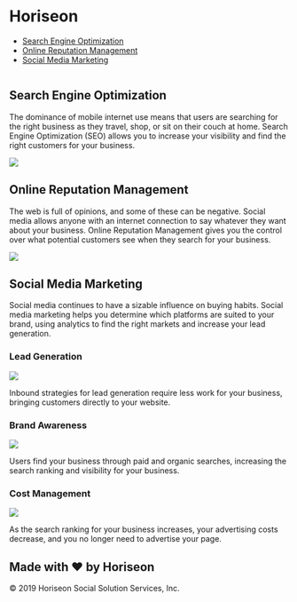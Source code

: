 <!DOCTYPE html>
<html lang="en">
<head>
    <meta charset="UTF-8">
    <meta name="viewport" content="width=device-width, initial-scale=1.0">
    <title>Document</title>
    <link href= C:\Users\kenstone\Code-Refactor-Assignment\index.css rel= "stylesheet" type= "text/css">
    
</head
<body>
    <div class="header">
        <h1>Hori<span class="seo">seo</span>n</h1>
        <div>
            <ul>
                <li>
                    <a href="#search-engine-optimization">Search Engine Optimization</a>
                </li>
                <li>
                    <a href="#online-reputation-management">Online Reputation Management</a>
                </li>
                <li>
                    <a href="#social-media-marketing">Social Media Marketing</a>
                </li>
            </ul>
        </div>
    </div>
    <div class="hero">
    </div>
    <div class="content">
        <div class="search-engine-optimization">
            <img src="" class="float-left" />
            <h2>Search Engine Optimization</h2>
            <p>
                The dominance of mobile internet use means that users are searching for the right business as they travel, shop, or sit on their couch at home. Search Engine Optimization (SEO) allows you to increase your visibility and find the right customers for your business.
            </p>
        </div>
        <div id="online-reputation-management" class="online-reputation-management">
            <img src="C:\Users\kenstone\Downloads\online-reputation-management.jpg" class="float-right" />
            <h2>Online Reputation Management</h2>
            <p>
                The web is full of opinions, and some of these can be negative. Social media allows anyone with an internet connection to say whatever they want about your business. Online Reputation Management gives you the control over what potential customers see when they search for your business.
            </p>
        </div>
        <div id="social-media-marketing" class="social-media-marketing">
            <img src="C:\Users\kenstone\Downloads\digital-marketing-meeting.jpg" class="float-left" />
            <h2>Social Media Marketing</h2>
            <p>
                Social media continues to have a sizable influence on buying habits. Social media marketing helps you determine which platforms are suited to your brand, using analytics to find the right markets and increase your lead generation.
            </p>
        </div>
    </div>
    <div class="benefits">
        <div class="benefit-lead">
            <h3>Lead Generation</h3>
            <img src="C:\Users\kenstone\Downloads\lead-generation.png" />
            <p>
                Inbound strategies for lead generation require less work for your business, bringing customers directly to your website.
            </p>
        </div>
        <div class="benefit-brand">
            <h3>Brand Awareness</h3>
            <img src="C:\Users\kenstone\Downloads\brand-awareness.png"></img>
            <p>
                Users find your business through paid and organic searches, increasing the search ranking and visibility for your business.
            </p>
        </div>
        <div class="benefit-cost">
            <h3>Cost Management</h3>
            <img src="C:\Users\kenstone\Downloads\cost-management.png"></img>
            <p>
                As the search ranking for your business increases, your advertising costs decrease, and you no longer need to advertise your page.
            </p>
        </div>
    </div>
    <div class="footer">
        <h2>Made with ❤️️ by Horiseon</h2>
        <p>
            &copy; 2019 Horiseon Social Solution Services, Inc.
        </p>
    </div>

</body>
</html>
